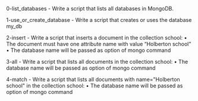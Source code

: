 0-list_databases - Write a script that lists all databases in MongoDB.

1-use_or_create_database - Write a script that creates or uses the database my_db

2-insert - Write a script that inserts a document in the collection school:
    • The document must have one attribute name with value “Holberton school”
    • The database name will be passed as option of mongo command

3-all - Write a script that lists all documents in the collection school:
    • The database name will be passed as option of mongo command

4-match - Write a script that lists all documents with name="Holberton school" in the collection school:
    • The database name will be passed as option of mongo command